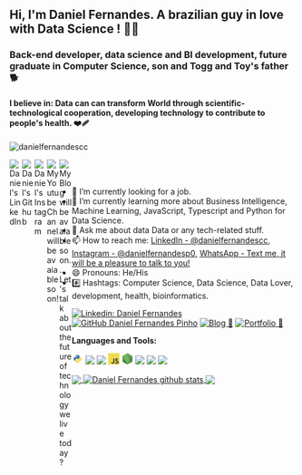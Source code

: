 ## Hi, I'm Daniel Fernandes. A brazilian guy in love with Data Science ! 👋🏻
### Back-end developer, data science and BI development, future graduate in Computer Science, son and Togg and Toy's father 🐕
#### I believe in: Data can can transform World through scientific-technological cooperation, developing technology to contribute to people's health. ❤️‍🩹

 
<p align="left"> <img src="https://komarev.com/ghpvc/?username=danielfernandescc&label=GitHub Views&color=blue&style=plastic" alt="danielfernandescc" /> </p>
<a href="https://www.linkedin.com/in/danielfernandescc/" target="_blank" >
<img align="left" alt="Daniel's LinkedIn" width="22px" src="https://cdn.jsdelivr.net/npm/simple-icons@v3/icons/linkedin.svg" />
</a>
<a href="https://github.com/danielfernandescc" target="_blank" >
<img align="left" alt="Daniel's Github" width="22px" src="https://cdn.jsdelivr.net/npm/simple-icons@v3/icons/github.svg" />
</a>
<a href="https://www.instagram.com/danielfernandesp0/" target="_blank" >
<img align="left" alt="Daniel's Instagram" width="22px" src="https://cdn.jsdelivr.net/npm/simple-icons@v3/icons/instagram.svg" />
</a>
<a href="https://api.whatsapp.com/send?phone=5531993184431&text=Ei%20Daniel,%20venho%20do%20seu%20GitHub" target="_blank" /a>
  <!-- I'm so EXCITED to start my channel and writing my blog that I've already put the icons links here ! -->
<a>
<img align="left" alt="My Youtube Channel will be avaiable soon!" width="22px" src="https://cdn.jsdelivr.net/npm/simple-icons@v3/icons/youtube.svg" />
</a>
<a>
<img align="left" alt="My Blog will be avaiable soon... Let's talk about the future of technology we live today?" width="22px" src="https://unpkg.com/simple-icons@v6/icons/blogger.svg"/>
</a>
<br/>
<br/>

<!-- About and contact-->
- 👀 I’m currently looking for a job.
- 🌱 I’m currently learning more about Business Intelligence, Machine Learning, JavaScript, Typescript and Python for Data Science.
- 💬 Ask me about data Data or any tech-related stuff.
- 📫 How to reach me: [LinkedIn - @danielfernandescc](https://www.linkedin.com/in/danielfernandescc/), [Instagram - @danielfernandesp0](https://www.instagram.com/danielfernandesp0/), [WhatsApp - Text me, it will be a pleasure to talk to you! ](https://api.whatsapp.com/send?phone=5531993184431&text=Ei%20Daniel,%20venho%20do%20seu%20GitHub!)
- 😄 Pronouns: He/His
- #️⃣ Hashtags: Computer Science, Data Science, Data Lover, development, health, bioinformatics.

<!-- Follow icons shortcut -->
[![Linkedin: Daniel Fernandes](https://img.shields.io/badge/-danielfernandescc-blue?style=flat-square&logo=Linkedin&logoColor=white&link=https://www.linkedin.com/in/danielfernandescc)](https://www.linkedin.com/in/danielfernandescc/)
[![GitHub Daniel Fernandes Pinho](https://img.shields.io/github/followers/danielfernandescc?label=follow&style=social)](https://www.linkedin.com/in/danielfernandescc/)
[![Blog 🚧](https://img.shields.io/badge/Blog-Soon-2648ff?style=flat-square&logo=google-chrome)](https://github.com/danielfernandescc)
[![Portfolio 🚧](https://img.shields.io/badge/LivePortfolio-Soon-2648ff?style=flat-square&logo=google-chrome)](https://github.com/danielfernandescc)

**Languages and Tools:**  

<code><img height="20" src="https://raw.githubusercontent.com/github/explore/80688e429a7d4ef2fca1e82350fe8e3517d3494d/topics/python/python.png"></code>
<code><img height="20" src="https://img.icons8.com/ios-filled/50/fa314a/sql.png"></code>
<code><img height="20" src="https://raw.githubusercontent.com/jmnote/z-icons/master/svg/php.svg"></code>
<code><img height="20" src="https://raw.githubusercontent.com/github/explore/80688e429a7d4ef2fca1e82350fe8e3517d3494d/topics/javascript/javascript.png"></code>
<code><img height="20" src="https://raw.githubusercontent.com/github/explore/80688e429a7d4ef2fca1e82350fe8e3517d3494d/topics/nodejs/nodejs.png"></code>
<code><img height="20" src="https://img.icons8.com/windows/32/4a90e2/r-project.png"></code>
<code><img height="20" src="https://raw.githubusercontent.com/jmnote/z-icons/master/svg/java.svg"></code> 
<code><img height="20" src="https://raw.githubusercontent.com/jmnote/z-icons/master/svg/java.svg"></code>
<!-- Still Learning <code><img height="20" src="https://raw.githubusercontent.com/github/explore/80688e429a7d4ef2fca1e82350fe8e3517d3494d/topics/vue/vue.png"></code> -->

<a href="https://github.com/danielfernandescc">
  <img align="center" src="https://github-readme-stats.vercel.app/api/top-langs/?username=danielfernandescc&theme=light&hide=html,cmake,makefile&layout=compact" />
</a>
<a href="https://github.com/danielfernandescc">
 <img align="center" src="https://github-readme-stats.vercel.app/api?username=danielfernandescc&show_icons=true&theme=light&line_height=27" alt="Daniel Fernandes github stats"/>
</a>
<a href="https://github.com/iampawan/Curso-JavaScript-Moderno">
  <img align="center" src="https://github-readme-stats.vercel.app/api/pin/?username=danielfernandescc&repo=Curso-JavaScript-Moderno&theme=light" />
<a/>
